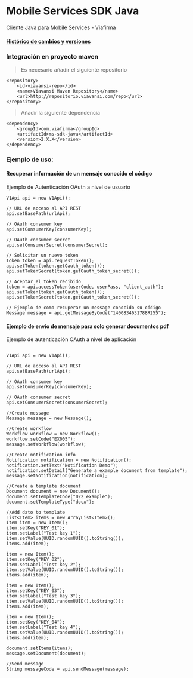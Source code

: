 Mobile Services SDK Java
==========

Cliente Java para Mobile Services - Viafirma

#### [Histórico de cambios y versiones](History.md)

### Integración en proyecto maven

> Es necesario añadir el siguiente repositorio
`````
<repository>
	<id>viavansi-repo</id>
	<name>Viavansi Maven Repository</name>
	<url>http://repositorio.viavansi.com/repo</url>
</repository>
`````
> Añadir la siguiente dependencia
`````
<dependency>
	<groupId>com.viafirma</groupId>
	<artifactId>ms-sdk-java</artifactId>
	<version>2.X.X</version>
</dependency>
`````

### Ejemplo de uso:

#### Recuperar información de un mensaje conocido el código

Ejemplo de Autenticación OAuth a nivel de usuario

````
V1Api api = new V1Api();

// URL de acceso al API REST
api.setBasePath(urlApi);

// OAuth consumer key
api.setConsumerKey(consumerKey);

// OAuth consumer secret
api.setConsumerSecret(consumerSecret);

// Solicitar un nuevo token
Token token = api.requestToken();
api.setToken(token.getOauth_token());
api.setTokenSecret(token.getOauth_token_secret());

// Aceptar el token recibido
token = api.accessToken(userCode, userPass, "client_auth");
api.setToken(token.getOauth_token());
api.setTokenSecret(token.getOauth_token_secret());

// Ejemplo de como recuperar un message conocido su código
Message message = api.getMessageByCode("1400834631788R255");
````

#### Ejemplo de envio de mensaje para solo generar documentos pdf

Ejemplo de autenticación OAuth a nivel de aplicación

````

V1Api api = new V1Api();

// URL de acceso al API REST
api.setBasePath(urlApi);

// OAuth consumer key
api.setConsumerKey(consumerKey);

// OAuth consumer secret
api.setConsumerSecret(consumerSecret);

//Create message
Message message = new Message();

//Create workflow
Workflow workflow = new Workflow();
workflow.setCode("EX005");
message.setWorkflow(workflow);

//Create notification info
Notification notification = new Notification();
notification.setText("Notification Demo");
notification.setDetail("Generate a example document from template");
message.setNotification(notification);

//Create a template document
Document document = new Document();
document.setTemplateCode("022_example");
document.setTemplateType("docx");

//Add dato to template
List<Item> items = new ArrayList<Item>();
Item item = new Item();
item.setKey("KEY_01");
item.setLabel("Test key 1");
item.setValue(UUID.randomUUID().toString());
items.add(item);

item = new Item();
item.setKey("KEY_02");
item.setLabel("Test key 2");
item.setValue(UUID.randomUUID().toString());
items.add(item);

item = new Item();
item.setKey("KEY_03");
item.setLabel("Test key 3");
item.setValue(UUID.randomUUID().toString());
items.add(item);

item = new Item();
item.setKey("KEY_04");
item.setLabel("Test key 4");
item.setValue(UUID.randomUUID().toString());
items.add(item);

document.setItems(items);
message.setDocument(document);

//Send message
String messageCode = api.sendMessage(message);
````

